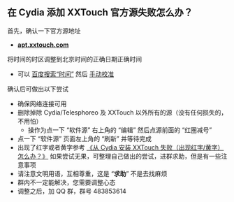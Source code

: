 ## 在 Cydia 添加 XXTouch 官方源失败怎么办？

首先，确认一下官方源地址  
- [**apt.xxtouch.com**](https://apt.xxtouch.com)  

将时间的时区调整到北京时间的正确日期正确时间  
- 可以 [百度搜索“时间”](https://www.baidu.com/s?wd=时间) 然后 [手动校准](faq-0022.md)  

确认后可做出以下尝试  
- 确保网络连接可用
- 删除掉除 Cydia/Telesphoreo 及 XXTouch 以外所有的源（没有任何损失的，不用怕）
    - 操作为点一下 “软件源” 右上角的 “编辑” 然后点源前面的 “红圈减号”
- 点一下 “软件源” 页面左上角的 “刷新” 并等待完成
- 出现了红字或者黄字参考 [《从 Cydia 安装 XXTouch 失败（出现红字/黄字）怎么办？》](faq-0013.md)
如果尝试无果，可整理自己做出的尝试，进群求助，但是有一些注意事项
- 请注意文明用语，互相尊重，这是 “**求助**” 不是去找麻烦
- 群内不一定能解决，您需要调整心态
- 调整之后，加 QQ 群，群号 483853614
